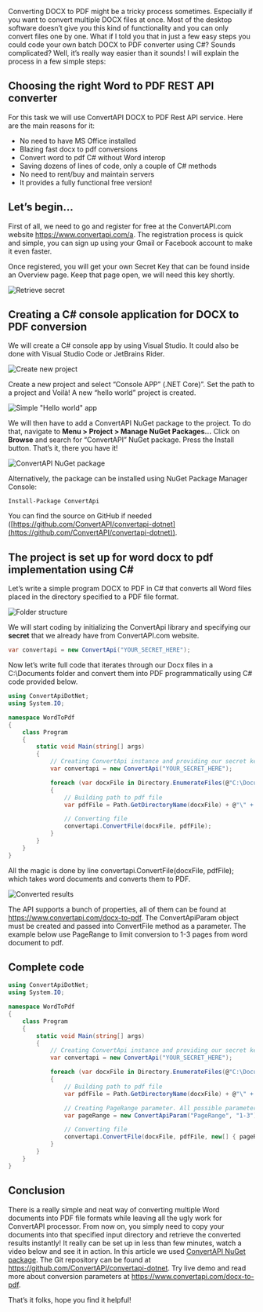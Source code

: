 Converting DOCX to PDF might be a tricky process sometimes. Especially if you want to convert multiple DOCX files at once. Most of the desktop software doesn’t give you this kind of functionality and you can only convert files one by one. What if I told you that in just a few easy steps you could code your own batch DOCX to PDF converter using C#? Sounds complicated? Well, it’s really way easier than it sounds! I will explain the process in a few simple steps:

## Choosing the right Word to PDF REST API converter

For this task we will use ConvertAPI DOCX to PDF Rest API service. Here are the main reasons for it:

* No need to have MS Office installed
* Blazing fast docx to pdf conversions
* Convert word to pdf C# without Word interop
* Saving dozens of lines of code, only a couple of C# methods
* No need to rent/buy and maintain servers
* It provides a fully functional free version!

## Let’s begin...

First of all, we need to go and register for free at the ConvertAPI.com website https://www.convertapi.com/a. The registration process is quick and simple, you can sign up using your Gmail or Facebook account to make it even faster.

Once registered, you will get your own Secret Key that can be found inside an Overview page. Keep that page open, we will need this key shortly.

![Retrieve secret](https://user-images.githubusercontent.com/62603039/77777970-f6e72d80-7058-11ea-94d8-6b7f7fe01318.png)

## Creating a C# console application for DOCX to PDF conversion

We will create a C# console app by using Visual Studio. It could also be done with Visual Studio Code or JetBrains Rider.

![Create new project](https://user-images.githubusercontent.com/62603039/77762236-e11a3e00-7041-11ea-988f-6823143b7d14.png)

Create a new project and select “Console APP” (.NET Core)”. Set the path to a project and Voilà! A new “hello world” project is created.

![Simple "Hello world" app](https://user-images.githubusercontent.com/62603039/77763796-496a1f00-7044-11ea-8246-e7b8213f95a5.png)

We will then have to add a ConvertAPI NuGet package to the project. To do that, navigate to **Menu > Project > Manage NuGet Packages…** Click on **Browse** and search for “ConvertAPI” NuGet package. Press the Install button. That’s it, there you have it!

![ConvertAPI NuGet package](https://user-images.githubusercontent.com/62603039/77763863-656dc080-7044-11ea-91cc-b8eba344378c.png)

Alternatively, the package can be installed using NuGet Package Manager Console:

```Install-Package ConvertApi```

You can find the source on GitHub if needed ([https://github.com/ConvertAPI/convertapi-dotnet](https://github.com/ConvertAPI/convertapi-dotnet)).

## The project is set up for word docx to pdf implementation using C#

Let’s write a simple program DOCX to PDF in C# that converts all Word files placed in the directory specified  to a PDF file format. 

![Folder structure](https://user-images.githubusercontent.com/62603039/77894440-f5e31580-727d-11ea-8d74-259f24dbd725.png)

We will start coding by initializing the ConvertApi library and specifying our **secret** that we already have from ConvertAPI.com website.

```csharp
var convertapi = new ConvertApi("YOUR_SECRET_HERE");
```

Now let’s write full code that iterates through our Docx files in a C:\Documents folder and convert them into PDF programmatically using C# code provided below.

```csharp
using ConvertApiDotNet;
using System.IO;

namespace WordToPdf
{
    class Program
    {
        static void Main(string[] args)
        {
            // Creating ConvertApi instance and providing our secret key
            var convertapi = new ConvertApi("YOUR_SECRET_HERE");

            foreach (var docxFile in Directory.EnumerateFiles(@"C:\Documents"))
            {
                // Building path to pdf file
                var pdfFile = Path.GetDirectoryName(docxFile) + @"\" + Path.GetFileNameWithoutExtension(docxFile) + ".pdf";

                // Converting file
                convertapi.ConvertFile(docxFile, pdfFile);
            }
        }
    }
}
```

All the magic is done by line convertapi.ConvertFile(docxFile, pdfFile); which takes word documents and converts them to PDF.

![Converted results](https://user-images.githubusercontent.com/62603039/77894058-6c334800-727d-11ea-8163-fd88309e9ff8.png)

The API supports a bunch of properties, all of them can be found at https://www.convertapi.com/docx-to-pdf. The ConvertApiParam object must be created and passed into ConvertFile method as a parameter. The example below use PageRange to limit conversion to 1-3 pages from word document to pdf.

## Complete code

```csharp
using ConvertApiDotNet;
using System.IO;

namespace WordToPdf
{
    class Program
    {
        static void Main(string[] args)
        {
            // Creating ConvertApi instance and providing our secret key
            var convertapi = new ConvertApi("YOUR_SECRET_HERE");

            foreach (var docxFile in Directory.EnumerateFiles(@"C:\Documents"))
            {
                // Building path to pdf file
                var pdfFile = Path.GetDirectoryName(docxFile) + @"\" + Path.GetFileNameWithoutExtension(docxFile) + ".pdf";

                // Creating PageRange parameter. All possible parameters: https://www.convertapi.com/docx-to-pdf
                var pageRange = new ConvertApiParam("PageRange", "1-3");

                // Converting file
                convertapi.ConvertFile(docxFile, pdfFile, new[] { pageRange });
            }
        }
    }
}
```

## Conclusion

There is a really simple and neat way of converting multiple Word documents into PDF file formats while leaving all the ugly work for ConvertAPI processor. From now on, you simply need to copy your documents into that specified input directory and retrieve the converted results instantly! It really can be set up in less than few minutes, watch a video below and see it in action. In this article we used 
[ConvertAPI NuGet package](https://www.nuget.org/packages/ConvertApi/). The Git repository can be found at https://github.com/ConvertAPI/convertapi-dotnet. Try live demo and read more about conversion parameters at https://www.convertapi.com/docx-to-pdf.

That’s it folks, hope you find it helpful!
